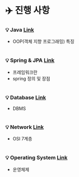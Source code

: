 # ✈️ 진행 사항

### 💡 Java <a href="https://github.com/breaking-interviews/interview-study/tree/main/%EC%9E%AC%EB%AF%BC/Java"> Link </a>
- OOP(객체 지향 프로그래밍) 특징
<br><br>
### 💡 Spring & JPA <a href="https://github.com/breaking-interviews/interview-study/tree/main/%EC%9E%AC%EB%AF%BC/Spring"> Link </a>
- 프레임워크란
- spring 정의 및 장점
<br><br>
### 💡 Database <a href="https://github.com/breaking-interviews/interview-study/tree/main/%EC%9E%AC%EB%AF%BC/Database"> Link </a>
- DBMS
<br><br>
### 💡 Network <a href="https://github.com/breaking-interviews/interview-study/tree/main/%EC%9E%AC%EB%AF%BC/Network"> Link </a>
- OSI 7계층
<br><br>
### 💡 Operating System <a href="https://github.com/breaking-interviews/interview-study/tree/main/%EC%9E%AC%EB%AF%BC/OS"> Link </a>
- 운영체제
